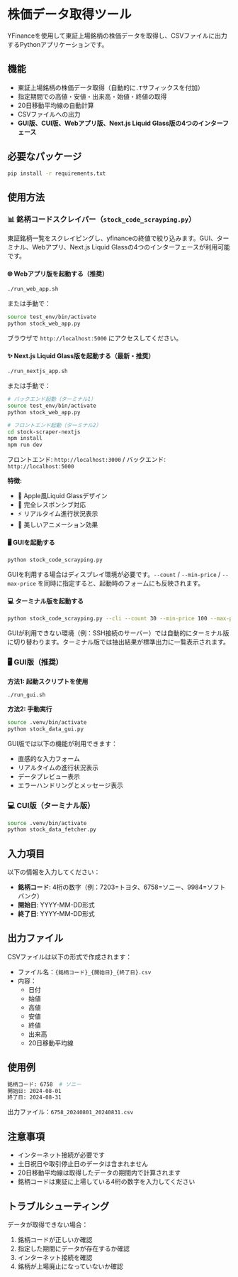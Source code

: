 # 株価データ取得ツール

YFinanceを使用して東証上場銘柄の株価データを取得し、CSVファイルに出力するPythonアプリケーションです。

## 機能

- 東証上場銘柄の株価データ取得（自動的に`.T`サフィックスを付加）
- 指定期間での高値・安値・出来高・始値・終値の取得
- 20日移動平均線の自動計算
- CSVファイルへの出力
- **GUI版、CUI版、Webアプリ版、Next.js Liquid Glass版の4つのインターフェース**

## 必要なパッケージ

```bash
pip install -r requirements.txt
```

## 使用方法

### 📊 銘柄コードスクレイパー（`stock_code_scrayping.py`）

東証銘柄一覧をスクレイピングし、yfinanceの終値で絞り込みます。GUI、ターミナル、Webアプリ、Next.js Liquid Glassの4つのインターフェースが利用可能です。

#### 🌐 Webアプリ版を起動する（推奨）

```bash
./run_web_app.sh
```

または手動で：
```bash
source test_env/bin/activate
python stock_web_app.py
```

ブラウザで `http://localhost:5000` にアクセスしてください。

#### ✨ Next.js Liquid Glass版を起動する（最新・推奨）

```bash
./run_nextjs_app.sh
```

または手動で：
```bash
# バックエンド起動（ターミナル1）
source test_env/bin/activate
python stock_web_app.py

# フロントエンド起動（ターミナル2）
cd stock-scraper-nextjs
npm install
npm run dev
```

フロントエンド: `http://localhost:3000` / バックエンド: `http://localhost:5000`

**特徴:**
- 🎨 Apple風Liquid Glassデザイン
- 📱 完全レスポンシブ対応
- ⚡ リアルタイム進行状況表示
- 🌊 美しいアニメーション効果

#### 🖥️ GUIを起動する

```bash
python stock_code_scrayping.py
```

GUIを利用する場合はディスプレイ環境が必要です。`--count` / `--min-price` / `--max-price` を同時に指定すると、起動時のフォームにも反映されます。

#### 💻 ターミナル版を起動する

```bash
python stock_code_scrayping.py --cli --count 30 --min-price 100 --max-price 500
```

GUIが利用できない環境（例：SSH接続のサーバー）では自動的にターミナル版に切り替わります。ターミナル版では抽出結果が標準出力に一覧表示されます。

### 🖥️ GUI版（推奨）

**方法1: 起動スクリプトを使用**
```bash
./run_gui.sh
```

**方法2: 手動実行**
```bash
source .venv/bin/activate
python stock_data_gui.py
```

GUI版では以下の機能が利用できます：
- 直感的な入力フォーム
- リアルタイムの進行状況表示
- データプレビュー表示
- エラーハンドリングとメッセージ表示

### 💻 CUI版（ターミナル版）

```bash
source .venv/bin/activate
python stock_data_fetcher.py
```

## 入力項目

以下の情報を入力してください：
- **銘柄コード**: 4桁の数字（例：7203=トヨタ、6758=ソニー、9984=ソフトバンク）
- **開始日**: YYYY-MM-DD形式
- **終了日**: YYYY-MM-DD形式

## 出力ファイル

CSVファイルは以下の形式で作成されます：
- ファイル名：`{銘柄コード}_{開始日}_{終了日}.csv`
- 内容：
  - 日付
  - 始値
  - 高値
  - 安値
  - 終値
  - 出来高
  - 20日移動平均線

## 使用例

```bash
銘柄コード: 6758  # ソニー
開始日: 2024-08-01
終了日: 2024-08-31
```

出力ファイル：`6758_20240801_20240831.csv`

## 注意事項

- インターネット接続が必要です
- 土日祝日や取引停止日のデータは含まれません
- 20日移動平均線は取得したデータの期間内で計算されます
- 銘柄コードは東証に上場している4桁の数字を入力してください

## トラブルシューティング

データが取得できない場合：
1. 銘柄コードが正しいか確認
2. 指定した期間にデータが存在するか確認
3. インターネット接続を確認
4. 銘柄が上場廃止になっていないか確認
